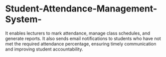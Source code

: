 # Student-Attendance-Management-System-
It enables lecturers to mark attendance, manage class schedules, and generate reports. It also sends email notifications to students who have not met the required attendance percentage, ensuring timely communication and improving student accountability.
